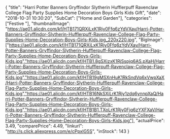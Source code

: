 {
	"title": "Harri Potter Banners Gryffindor Slytherin Hufflerpuff Ravenclaw College Flag Party Supplies Home Decoration Boys Girls Kids Gift",
	"date": "2018-10-31 10:30:20",
	"SubCat": ["Home and Garden"],
	"categories": ["Festive "],
	"thumbnailImage": "https://ae01.alicdn.com/kf/HTB171QRXiLxK1Rjy0Ffq6zYdVXav/Harri-Potter-Banners-Gryffindor-Slytherin-Hufflerpuff-Ravenclaw-College-Flag-Party-Supplies-Home-Decoration-Boys-Girls-Kids.jpg_220x220.jpg",
	"BigImage": ["https://ae01.alicdn.com/kf/HTB171QRXiLxK1Rjy0Ffq6zYdVXav/Harri-Potter-Banners-Gryffindor-Slytherin-Hufflerpuff-Ravenclaw-College-Flag-Party-Supplies-Home-Decoration-Boys-Girls-Kids.jpg","https://ae01.alicdn.com/kf/HTB1.8gSXizxK1RjSspjq6AS.pXaH/Harri-Potter-Banners-Gryffindor-Slytherin-Hufflerpuff-Ravenclaw-College-Flag-Party-Supplies-Home-Decoration-Boys-Girls-Kids.jpg","https://ae01.alicdn.com/kf/HTB19gMSXnHuK1RkSndVq6xVwpXaX/Harri-Potter-Banners-Gryffindor-Slytherin-Hufflerpuff-Ravenclaw-College-Flag-Party-Supplies-Home-Decoration-Boys-Girls-Kids.jpg","https://ae01.alicdn.com/kf/HTB16NkSXiLrK1Rjy1zdq6ynnpXaQ/Harri-Potter-Banners-Gryffindor-Slytherin-Hufflerpuff-Ravenclaw-College-Flag-Party-Supplies-Home-Decoration-Boys-Girls-Kids.jpg","https://ae01.alicdn.com/kf/HTB1B1.TXoLrK1Rjy0Fjq6zYXFXaV/Harri-Potter-Banners-Gryffindor-Slytherin-Hufflerpuff-Ravenclaw-College-Flag-Party-Supplies-Home-Decoration-Boys-Girls-Kids.jpg"],
	"actualPrice": 3.49,
	"comparePrice": 4.49,
	"linkurl": "http://s.click.aliexpress.com/e/cPpxlG5S",
	"inStock": 143
}
